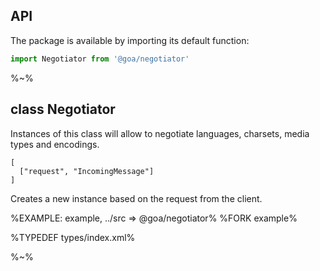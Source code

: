 ## API

The package is available by importing its default function:

```js
import Negotiator from '@goa/negotiator'
```

%~%

## class Negotiator

Instances of this class will allow to negotiate languages, charsets, media types and encodings.

```## constructor => Negotiator
[
  ["request", "IncomingMessage"]
]
```

Creates a new instance based on the request from the client.

%EXAMPLE: example, ../src => @goa/negotiator%
%FORK example%

%TYPEDEF types/index.xml%

%~%